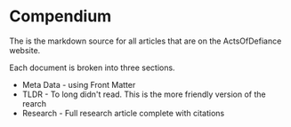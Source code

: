 # Compendium

The is the markdown source for all articles that are on the ActsOfDefiance website.

Each document is broken into three sections.

* Meta Data - using Front Matter
* TLDR - To long didn't read. This is the more friendly version of the rearch
* Research - Full research article complete with citations